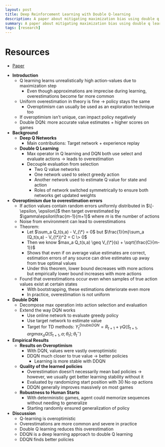 ```yaml
---
layout: post
title: Deep Reinforcement Learning with Double Q-learning
description: A paper about mitigating maximization bias using double q learning
summary: A paper about mitigating maximization bias using double q learning
tags: [research]
---
```


# Resources
- [Paper](https://arxiv.org/abs/1509.06461)

* **Introduction**  
  * Q learning learns unrealistically high action-values due to maximization step  
    * Even though approximations are imprecise during learning, overestimations become far more common  
  * Uniform overestimation in theory is fine → policy stays the same  
    * Overoptimism can usually be used as an exploration technique too  
  * If overoptimism isn’t unique, can impact policy negatively  
  * Double DQN: more accurate value estimates + higher scores on games  
* **Background**  
  * **Deep Q Networks**  
    * Main contributions: Target network + experience replay  
  * **Double Q Learning**  
    * Max operator in Q learning and DQN both use select and evaluate actions → leads to overestimation  
    * Decouple evaluation from selection  
      * Two Q value networks  
      * One network used to select greedy action  
      * Another network used to estimate Q value for state and action  
      * Roles of network switched symmetrically to ensure both networks get updated weights  
* **Overoptimism due to overestimation errors**  
  * If action values contain random errors uniformly distributed in $\[-\epsilon, \epsilon\]$ then target overestimated by $\gamma\epsilon\frac{m-1}{m+1}$ where $m$ is the number of actions  
  * Noise from environment can lead to overestimations  
  * Theorem:  
    * Let $\sum_a Q_t(s,a)  - V_{\*} = 0$ but $\frac{1}{m}\sum_a (Q_t(s,a)  - V_{\*})^2 = C \> 0$   
    * Then we know $max_a Q_t(s,a) \geq V_{\*}(s) + \sqrt{\frac{C}{m-1}}$  
    * Shows that even if on average value estimates are correct, estimation errors of any source can drive estimates up away from true optimal values  
    * Under this theorem, lower bound decreases with more actions but empirically lower bound increases with more actions  
  * Found that overestimations occur even when samples of true action values exist at certain states  
    * With bootstrapping, these estimations deteriorate even more  
    * In practice, overestimation is not uniform   
* **Double DQN**  
  * Decompose max operation into action selection and evaluation  
  * Extend the way DQN works  
    * Use online network to evaluate greedy policy  
    * Use target network to estimate value  
    * Target for TD methods: $Y_t^{DoubleDQN} = R_{t+1} + \gamma Q(S_{t+1}, argmax_a Q(S_{t+1}, a; \theta_t); \theta_t^-)$  
* **Empirical Results**  
  * **Results on Overoptimism**  
    * With DQN, values were vastly overoptimistic  
    * DDQN much closer to true value → better policies  
      * Learning is more stable with DDQN  
  * **Quality of the learned policies**  
    * Overestimation doesn’t necessarily mean bad policies → however, we usually get better learning stability without it  
    * Evaluated by randomizing start position with 30 No op actions  
    * DDQN generally improves massively on most games  
  * **Robustness to Human Starts**  
    * With deterministic games, agent could memorize sequences without needing to generalize  
    * Starting randomly ensured generalization of policy  
* **Discussion**  
  * Q-learning is overoptimistic  
  * Overestimations are more common and severe in practice  
  * Double Q learning reduces this overestimation  
  * DDQN is a deep learning approach to double Q learning  
  * DDQN finds better policies
